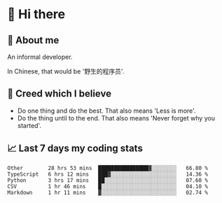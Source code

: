 # 👋 Hi there

## :speech_balloon: About me

An informal developer.

In Chinese, that would be '野生的程序员'.

## :see_no_evil: Creed which I believe

- Do one thing and do the best. That also means 'Less is more'.
- Do the thing until to the end. That also means 'Never forget why you started'.

## :chart_with_upwards_trend: Last 7 days my coding stats

<!--START_SECTION:waka-->
```text
Other        28 hrs 53 mins  ████████████████▓░░░░░░░░   66.80 % 
TypeScript   6 hrs 12 mins   ███▓░░░░░░░░░░░░░░░░░░░░░   14.36 % 
Python       3 hrs 17 mins   ██░░░░░░░░░░░░░░░░░░░░░░░   07.60 % 
CSV          1 hr 46 mins    █░░░░░░░░░░░░░░░░░░░░░░░░   04.10 % 
Markdown     1 hr 11 mins    ▓░░░░░░░░░░░░░░░░░░░░░░░░   02.74 % 
```
<!--END_SECTION:waka-->
